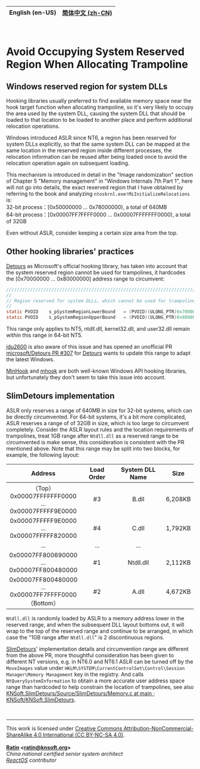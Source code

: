 | **English (en-US)** | [简体中文 (zh-CN)](./README.zh-CN.md) |
| --- | --- |

<br>

# Avoid Occupying System Reserved Region When Allocating Trampoline

## Windows reserved region for system DLLs

Hooking libraries usually preferred to find available memory space near the hook target function when allocating trampoline, so it's very likely to occupy the area used by the system DLL, causing the system DLL that should be loaded to that location to be loaded to another place and perform additional relocation operations.

Windows introduced ASLR since NT6, a region has been reserved for system DLLs explicitly, so that the same system DLL can be mapped at the same location in the reserved region inside different processes, the relocation information can be reused after being loaded once to avoid the relocation operation again on subsequent loading.

This mechanism is introduced in detail in the "Image randomization" section of Chapter 5 "Memory management" in "Windows Internals 7th Part 1", here will not go into details, the exact reserved region that I have obtained by referring to the book and analyzing `ntoskrnl.exe!MiInitializeRelocations` is:  
32-bit process：[0x50000000 ... 0x78000000), a total of 640MB  
64-bit process：[0x00007FF7FFFF0000 ... 0x00007FFFFFFF0000), a total of 32GB

Even without ASLR, consider keeping a certain size area from the top.

## Other hooking libraries' practices

[Detours](https://github.com/microsoft/Detours) as Microsoft's official hooking library, has taken into account that the system reserved region cannot be used for trampolines, it hardcodes the [0x70000000 ... 0x80000000] address range to circumvent:
```C
//////////////////////////////////////////////////////////////////////////////
//
// Region reserved for system DLLs, which cannot be used for trampolines.
//
static PVOID    s_pSystemRegionLowerBound   = (PVOID)(ULONG_PTR)0x70000000;
static PVOID    s_pSystemRegionUpperBound   = (PVOID)(ULONG_PTR)0x80000000;
```

This range only applies to NT5, ntdll.dll, kernel32.dll, and user32.dll remain within this range in 64-bit NT5.

[jdu2600](https://github.com/jdu2600) is also aware of this issue and has opened an unofficial PR [microsoft/Detours PR #307](https://github.com/microsoft/Detours/pull/307) for [Detours](https://github.com/microsoft/Detours) wants to update this range to adapt the latest Windows.

[MinHook](https://github.com/TsudaKageyu/minhook) and [mhook](https://github.com/martona/mhook) are both well-known Windows API hooking libraries, but unfortunately they don't seem to take this issue into account.

## SlimDetours implementation

ASLR only reserves a range of 640MB in size for 32-bit systems, which can be directly circumvented. For 64-bit systems, it's a bit more complicated, ASLR reserves a range of of 32GB in size, which is too large to circumvent completely. Consider the ASLR layout rules and the location requirements of trampolines, treat 1GB range after `Ntdll.dll` as a reserved range to be circumvented is make sense, this consideration is consistent with the PR mentioned above. Note that this range may be split into two blocks, for example, the following layout:

| Address | Load Order | System DLL Name | Size |
| :---: | :---: | :---: | :---: |
| （Top）<br>0x00007FFFFFFF0000<br>...<br>0x00007FFFFF9E0000 | #3 | B.dll | 6,208KB |
| 0x00007FFFFF9E0000<br>...<br>0x00007FFFFF820000 | #4 | C.dll | 1,792KB |
| ... | ... | ... |
| 0x00007FF800690000<br>...<br>0x00007FF800480000 | #1 | Ntdll.dll | 2,112KB |
| 0x00007FF800480000<br>...<br>0x00007FF7FFFF0000<br>（Bottom） | #2 | A.dll | 4,672KB |

`Ntdll.dll` is randomly loaded by ASLR to a memory address lower in the reserved range, and when the subsequent DLL layout bottoms out, it will wrap to the top of the reserved range and continue to be arranged, in which case the "1GB range after `Ntdll.dll`" is 2 discontinuous regions.

[SlimDetours](https://github.com/KNSoft/KNSoft.SlimDetours)' implementation details and circumvention range are different from the above PR, more thoughtful consideration has been given to different NT versions, e.g. in NT6.0 and NT6.1 ASLR can be turned off by the `MoveImages` value under `HKLM\SYSTEM\CurrentControlSet\Control\Session Manager\Memory Management` key in the registry. And calls `NtQuerySystemInformation` to obtain a more accurate user address space range than hardcoded to help constrain the location of trampolines, see also [KNSoft.SlimDetours/Source/SlimDetours/Memory.c at main · KNSoft/KNSoft.SlimDetours](../../../Source/SlimDetours/Memory.c).

<br>
<hr>

This work is licensed under [Creative Commons Attribution-NonCommercial-ShareAlike 4.0 International (CC BY-NC-SA 4.0)](http://creativecommons.org/licenses/by-nc-sa/4.0/).  
<br>
**[Ratin](https://github.com/RatinCN) &lt;[<ratin@knsoft.org>](mailto:ratin@knsoft.org)&gt;**  
*China national certified senior system architect*  
*[ReactOS](https://github.com/reactos/reactos) contributor*
